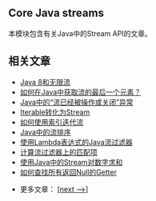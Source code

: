 ## Core Java streams

本模块包含有关Java中的Stream API的文章。

## 相关文章

+ [Java 8和无限流](http://tu-yucheng.github.io/java-stream/2023/05/31/java-inifinite-streams.html)
+ [如何在Java中获取流的最后一个元素？](http://tu-yucheng.github.io/java-stream/2023/05/31/java-stream-last-element.html)
+ [Java中的“流已经被操作或关闭”异常](http://tu-yucheng.github.io/java-stream/2023/05/31/java-stream-operated-upon-or-closed-exception.html)
+ [Iterable转化为Stream](http://tu-yucheng.github.io/java-stream/2023/05/31/java-iterable-to-stream.html)
+ [如何使用索引迭代流](http://tu-yucheng.github.io/java-stream/2023/05/31/java-stream-indices.html)
+ [Java中的流排序](http://tu-yucheng.github.io/java-stream/2023/05/31/java-stream-ordering.html)
+ [使用Lambda表达式的Java流过滤器](http://tu-yucheng.github.io/java-stream/2023/05/31/java-stream-filter-lambda.html)
+ [计算流过滤器上的匹配项](http://tu-yucheng.github.io/java-stream/2023/05/31/java-stream-filter-count.html)
+ [使用Java中的Stream对数字求和](http://tu-yucheng.github.io/java-stream/2023/05/31/java-stream-sum.html)
+ [如何查找所有返回Null的Getter](http://tu-yucheng.github.io/java-stream/2023/05/31/java-getters-returning-null.html)

- 更多文章： [[next -->]](../java-streams-2/README.md)